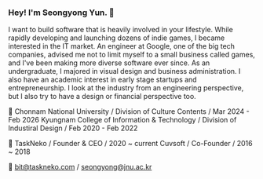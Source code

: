 ### Hey! I'm Seongyong Yun. 👋

I want to build software that is heavily involved in your lifestyle. While rapidly developing and launching dozens of indie games, I became interested in the IT market. An engineer at Google, one of the big tech companies, advised me not to limit myself to a small business called games, and I've been making more diverse software ever since. As an undergraduate, I majored in visual design and business administration. I also have an academic interest in early stage startups and entrepreneurship. I look at the industry from an engineering perspective, but I also try to have a design or financial perspective too.

🌱 Chonnam National University / Division of Culture Contents / Mar 2024 - Feb 2026
   Kyungnam College of Information & Technology / Division of Industiral Design / Feb 2020 - Feb 2022
   
🔭 TaskNeko / Founder & CEO / 2020 ~ current
   Cuvsoft / Co-Founder / 2016 ~ 2018

💬 bit@taskneko.com / seongyong@jnu.ac.kr

